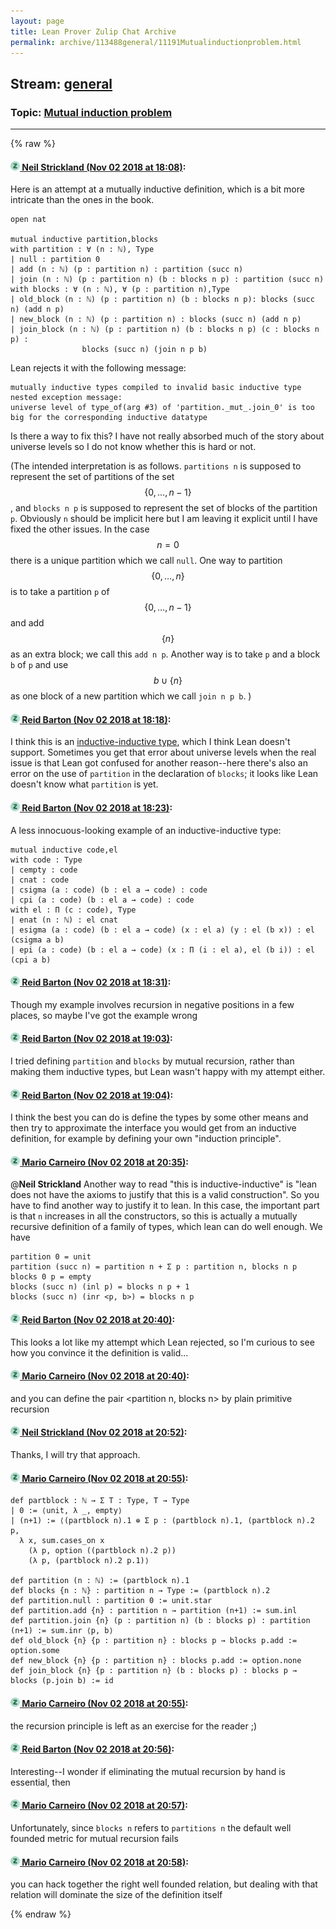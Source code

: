 ```yaml
---
layout: page
title: Lean Prover Zulip Chat Archive 
permalink: archive/113488general/11191Mutualinductionproblem.html
---
```


## Stream: [general](index.html)
### Topic: [Mutual induction problem](11191Mutualinductionproblem.html)

---


{% raw %}
#### [![Click to go to Zulip](../../assets/img/zulip2.png) Neil Strickland (Nov 02 2018 at 18:08)](https://leanprover.zulipchat.com/#narrow/stream/113488-general/topic/Mutual%20induction%20problem/near/137068101):
Here is an attempt at a mutually inductive definition, which is a bit more intricate than the ones in the book.  
```lean
open nat

mutual inductive partition,blocks
with partition : ∀ (n : ℕ), Type
| null : partition 0
| add (n : ℕ) (p : partition n) : partition (succ n)
| join (n : ℕ) (p : partition n) (b : blocks n p) : partition (succ n)
with blocks : ∀ (n : ℕ), ∀ (p : partition n),Type
| old_block (n : ℕ) (p : partition n) (b : blocks n p): blocks (succ n) (add n p)
| new_block (n : ℕ) (p : partition n) : blocks (succ n) (add n p)
| join_block (n : ℕ) (p : partition n) (b : blocks n p) (c : blocks n p) :
                blocks (succ n) (join n p b)
```
Lean rejects it with the following message:
```
mutually inductive types compiled to invalid basic inductive type
nested exception message:
universe level of type_of(arg #3) of 'partition._mut_.join_0' is too big for the corresponding inductive datatype
```
Is there a way to fix this?  I have not really absorbed much of the story about universe levels so I do not know whether this is hard or not.

(The intended interpretation is as follows.  `partitions n` is supposed to represent the set of partitions of the set $$\{0,\ldots,n-1\}$$, and `blocks n p` is supposed to represent the set of blocks of the partition `p`.  Obviously `n` should be implicit here but I am leaving it explicit until I have fixed the other issues. In the case $$n=0$$ there is a unique partition which we call `null`.   One way to partition $$\{0,\ldots,n\}$$ is to take a partition `p` of $$\{0,\ldots,n-1\}$$ and add $$\{n\}$$ as an extra block; we call this `add n p`.  Another way is to take `p` and a block `b` of `p` and use $$b \cup \{n\}$$ as one block of a new partition which we call `join n p b`.  )

#### [![Click to go to Zulip](../../assets/img/zulip2.png) Reid Barton (Nov 02 2018 at 18:18)](https://leanprover.zulipchat.com/#narrow/stream/113488-general/topic/Mutual%20induction%20problem/near/137068768):
I think this is an [inductive-inductive type](https://ncatlab.org/nlab/show/inductive-inductive+type), which I think Lean doesn't support.
Sometimes you get that error about universe levels when the real issue is that Lean got confused for another reason--here there's also an error on the use of `partition` in the declaration of `blocks`; it looks like Lean doesn't know what `partition` is yet.

#### [![Click to go to Zulip](../../assets/img/zulip2.png) Reid Barton (Nov 02 2018 at 18:23)](https://leanprover.zulipchat.com/#narrow/stream/113488-general/topic/Mutual%20induction%20problem/near/137068999):
A less innocuous-looking example of an inductive-inductive type:
```lean
mutual inductive code,el
with code : Type
| cempty : code
| cnat : code
| csigma (a : code) (b : el a → code) : code
| cpi (a : code) (b : el a → code) : code
with el : Π (c : code), Type
| enat (n : ℕ) : el cnat
| esigma (a : code) (b : el a → code) (x : el a) (y : el (b x)) : el (csigma a b)
| epi (a : code) (b : el a → code) (x : Π (i : el a), el (b i)) : el (cpi a b)
```

#### [![Click to go to Zulip](../../assets/img/zulip2.png) Reid Barton (Nov 02 2018 at 18:31)](https://leanprover.zulipchat.com/#narrow/stream/113488-general/topic/Mutual%20induction%20problem/near/137069482):
Though my example involves recursion in negative positions in a few places, so maybe I've got the example wrong

#### [![Click to go to Zulip](../../assets/img/zulip2.png) Reid Barton (Nov 02 2018 at 19:03)](https://leanprover.zulipchat.com/#narrow/stream/113488-general/topic/Mutual%20induction%20problem/near/137071550):
I tried defining `partition` and `blocks` by mutual recursion, rather than making them inductive types, but Lean wasn't happy with my attempt either.

#### [![Click to go to Zulip](../../assets/img/zulip2.png) Reid Barton (Nov 02 2018 at 19:04)](https://leanprover.zulipchat.com/#narrow/stream/113488-general/topic/Mutual%20induction%20problem/near/137071648):
I think the best you can do is define the types by some other means and then try to approximate the interface you would get from an inductive definition, for example by defining your own "induction principle".

#### [![Click to go to Zulip](../../assets/img/zulip2.png) Mario Carneiro (Nov 02 2018 at 20:35)](https://leanprover.zulipchat.com/#narrow/stream/113488-general/topic/Mutual%20induction%20problem/near/137077383):
@**Neil Strickland** Another way to read "this is inductive-inductive" is "lean does not have the axioms to justify that this is a valid construction". So you have to find another way to justify it to lean. In this case, the important part is that `n` increases in all the constructors, so this is actually a mutually recursive definition of a family of types, which lean can do well enough. We have
```
partition 0 = unit
partition (succ n) = partition n + Σ p : partition n, blocks n p
blocks 0 p = empty
blocks (succ n) (inl p) = blocks n p + 1
blocks (succ n) (inr <p, b>) = blocks n p
```

#### [![Click to go to Zulip](../../assets/img/zulip2.png) Reid Barton (Nov 02 2018 at 20:40)](https://leanprover.zulipchat.com/#narrow/stream/113488-general/topic/Mutual%20induction%20problem/near/137077658):
This looks a lot like my attempt which Lean rejected, so I'm curious to see how you convince it the definition is valid...

#### [![Click to go to Zulip](../../assets/img/zulip2.png) Mario Carneiro (Nov 02 2018 at 20:40)](https://leanprover.zulipchat.com/#narrow/stream/113488-general/topic/Mutual%20induction%20problem/near/137077666):
and you can define the pair <partition n, blocks n> by plain primitive recursion

#### [![Click to go to Zulip](../../assets/img/zulip2.png) Neil Strickland (Nov 02 2018 at 20:52)](https://leanprover.zulipchat.com/#narrow/stream/113488-general/topic/Mutual%20induction%20problem/near/137078327):
Thanks, I will try that approach.

#### [![Click to go to Zulip](../../assets/img/zulip2.png) Mario Carneiro (Nov 02 2018 at 20:55)](https://leanprover.zulipchat.com/#narrow/stream/113488-general/topic/Mutual%20induction%20problem/near/137078422):
```lean
def partblock : ℕ → Σ T : Type, T → Type
| 0 := ⟨unit, λ _, empty⟩
| (n+1) := ⟨(partblock n).1 ⊕ Σ p : (partblock n).1, (partblock n).2 p,
  λ x, sum.cases_on x
    (λ p, option ((partblock n).2 p))
    (λ p, (partblock n).2 p.1)⟩

def partition (n : ℕ) := (partblock n).1
def blocks {n : ℕ} : partition n → Type := (partblock n).2
def partition.null : partition 0 := unit.star
def partition.add {n} : partition n → partition (n+1) := sum.inl
def partition.join {n} (p : partition n) (b : blocks p) : partition (n+1) := sum.inr ⟨p, b⟩
def old_block {n} {p : partition n} : blocks p → blocks p.add := option.some
def new_block {n} {p : partition n} : blocks p.add := option.none
def join_block {n} {p : partition n} (b : blocks p) : blocks p → blocks (p.join b) := id
```

#### [![Click to go to Zulip](../../assets/img/zulip2.png) Mario Carneiro (Nov 02 2018 at 20:55)](https://leanprover.zulipchat.com/#narrow/stream/113488-general/topic/Mutual%20induction%20problem/near/137078448):
the recursion principle is left as an exercise for the reader ;)

#### [![Click to go to Zulip](../../assets/img/zulip2.png) Reid Barton (Nov 02 2018 at 20:56)](https://leanprover.zulipchat.com/#narrow/stream/113488-general/topic/Mutual%20induction%20problem/near/137078522):
Interesting--I wonder if eliminating the mutual recursion by hand is essential, then

#### [![Click to go to Zulip](../../assets/img/zulip2.png) Mario Carneiro (Nov 02 2018 at 20:57)](https://leanprover.zulipchat.com/#narrow/stream/113488-general/topic/Mutual%20induction%20problem/near/137078554):
Unfortunately, since `blocks n` refers to `partitions n` the default well founded metric for mutual recursion fails

#### [![Click to go to Zulip](../../assets/img/zulip2.png) Mario Carneiro (Nov 02 2018 at 20:58)](https://leanprover.zulipchat.com/#narrow/stream/113488-general/topic/Mutual%20induction%20problem/near/137078619):
you can hack together the right well founded relation, but dealing with that relation will dominate the size of the definition itself


{% endraw %}
